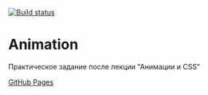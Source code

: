[![Build status](https://ci.appveyor.com/api/projects/status/tihd39lwb0gcif00/branch/main?svg=true)](https://ci.appveyor.com/project/Sapogoha/ahj-9-animation/branch/main)

# Animation

Практическое задание после лекции "Анимации и CSS"

[GitHub Pages](https://sapogoha.github.io/ahj-9-animation/)
